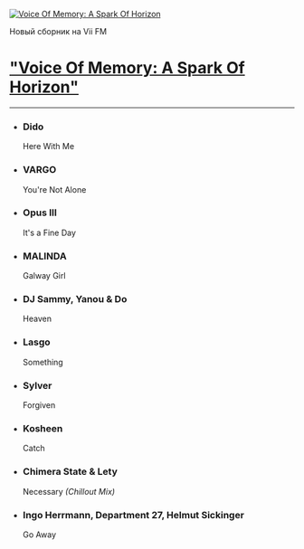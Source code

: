 [![Voice Of Memory: A Spark Of Horizon](https://viifm.art/data/image/voma-34644563463356.jpg)][1]

Новый сборник на Vii FM

# ["Voice Of Memory: A Spark Of Horizon"][1]

---

- ### Dido
  Here With Me
  
- ### VARGO 
  You're Not Alone
  
- ### Opus III
  It's a Fine Day
   
- ### MALINDA
  Galway Girl

- ### DJ Sammy, Yanou & Do
  Heaven
   
- ### Lasgo
  Something
   
- ### Sylver
  Forgiven
   
- ### Kosheen
  Catch
   
- ### Chimera State & Lety
  Necessary _(Chillout Mix)_
   
- ### Ingo Herrmann, Department 27, Helmut Sickinger
  Go Away

  
  
[1]: https://t.me/viifm_lux/1063
